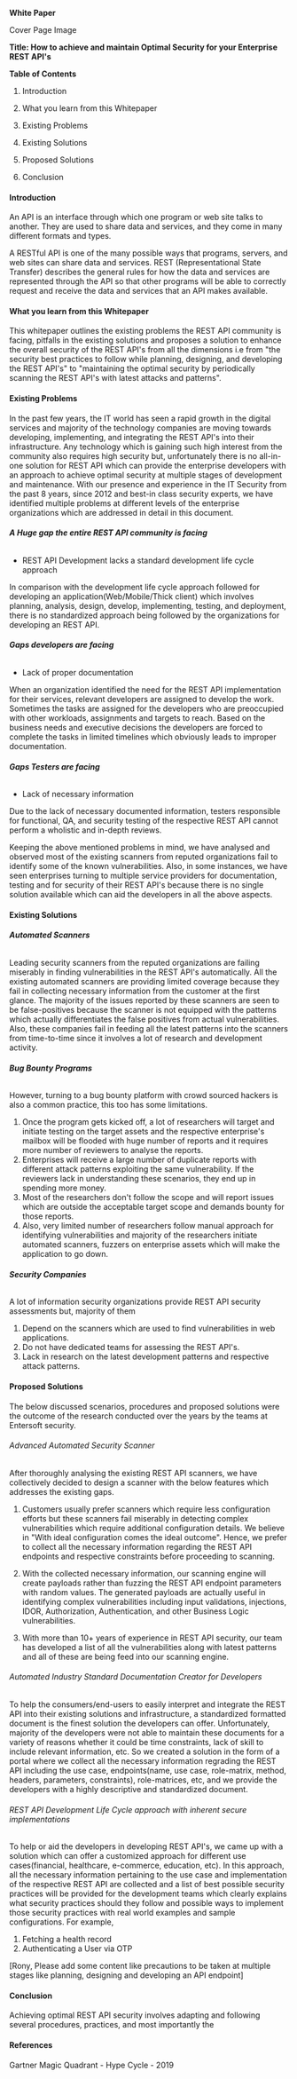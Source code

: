 **White Paper**

Cover Page Image



**Title: How to achieve and maintain Optimal Security for your Enterprise REST API's**

**Table of Contents**

1. Introduction 

2. What you learn from this Whitepaper

3. Existing Problems

4. Existing Solutions

5. Proposed Solutions

6. Conclusion

#### **Introduction** 

An API is an interface through which one program or web site talks to another. They are used to share data and services, and they come in many different formats and types.

A RESTful API is one of the many possible ways that programs, servers, and web sites can share data and services. REST (Representational State Transfer) describes the general rules for how the data and services are represented through the API so that other programs will be able to correctly request and receive the data and services that an API makes available.

#### What you learn from this Whitepaper

This whitepaper outlines the existing problems the REST API community is facing, pitfalls in the existing solutions and proposes a solution to enhance the overall security of the REST API's from all the dimensions i.e from "the security best practices to follow while planning, designing, and developing the REST API's" to "maintaining the optimal security by periodically scanning the REST API's with latest attacks and patterns".

#### **Existing Problems**

In the past few years, the IT world has seen a rapid growth in the digital services and majority of the technology companies are moving towards developing, implementing, and integrating the REST API's into their infrastructure. Any technology which is gaining such high interest from the community also requires high security but, unfortunately there is no all-in-one solution for REST API which can provide the enterprise developers with an approach to achieve optimal security at multiple stages of development and maintenance. With our presence and experience in the IT Security from the past 8 years, since 2012 and best-in class security experts, we have identified multiple problems at different levels of the enterprise organizations which are addressed in detail in this document.

###### **A Huge gap the entire REST API community is facing**

- REST API Development lacks a standard development life cycle approach

In comparison with the development life cycle approach followed for developing an application(Web/Mobile/Thick client) which involves planning, analysis, design, develop, implementing, testing, and deployment, there is no standardized approach being followed by the organizations for developing an REST API. 

###### **Gaps developers are facing**

- Lack of proper documentation

When an organization identified the need for the REST API implementation for their services, relevant developers are assigned to develop the work. Sometimes the tasks are assigned for the developers who are preoccupied with other workloads, assignments and targets to reach. Based on the business needs and executive decisions the developers are forced to complete the tasks in limited timelines which obviously leads to improper documentation.

###### **Gaps Testers are facing**

- Lack of necessary information 

Due to the lack of necessary documented information, testers responsible for functional, QA, and security testing of the respective REST API cannot perform a wholistic and in-depth reviews. 



Keeping the above mentioned problems in mind, we have analysed and observed most of the existing scanners from reputed organizations fail to identify some of the known vulnerabilities. Also, in some instances, we have seen enterprises turning to multiple service providers for documentation, testing and for security of their REST API's because there is no single solution available which can aid the developers in all the above aspects. 



#### **Existing Solutions**

###### **Automated Scanners**

Leading security scanners from the reputed organizations are failing miserably in finding vulnerabilities in the REST API's automatically. All the existing automated scanners are providing limited coverage because they fail in collecting necessary information from the customer at the first glance. The majority of the issues reported by these scanners are seen to be false-positives because the scanner is not equipped with the patterns which actually differentiates the false positives from actual vulnerabilities. Also, these companies fail in feeding all the latest patterns into the scanners from time-to-time since it involves a lot of research and development activity.

###### **Bug Bounty Programs**

However, turning to a bug bounty platform with crowd sourced hackers is also a common practice, this too has some limitations. 

1. Once the program gets kicked off, a lot of researchers will target and initiate testing on the target assets and the respective enterprise's mailbox will be flooded with huge number of reports and it requires more number of reviewers to analyse the reports.
2. Enterprises will receive a large number of duplicate reports with different attack patterns exploiting the same vulnerability. If the reviewers lack in understanding these scenarios, they end up in spending more money. 
3. Most of the researchers don't follow the scope and will report issues which are outside the acceptable target scope and demands bounty for those reports.
4. Also, very limited number of researchers follow manual approach for identifying vulnerabilities and majority of the researchers initiate automated scanners, fuzzers on enterprise assets which will make the application to go down.

###### **Security Companies**

A lot of information security organizations provide REST API security assessments but, majority of them 

1. Depend on the scanners which are used to find vulnerabilities in web applications. 
2. Do not have dedicated teams for assessing the REST API's. 
3. Lack in research on the latest development patterns and respective attack patterns.



#### **Proposed Solution**s

The below discussed scenarios, procedures and proposed solutions were the outcome of the research conducted over the years by the teams at Entersoft security.

###### Advanced Automated Security Scanner

After thoroughly analysing the existing REST API scanners, we have collectively decided to design a scanner with the below features which addresses the existing gaps.

1. Customers usually prefer scanners which require less configuration efforts but these scanners fail miserably in detecting complex vulnerabilities which require additional configuration details. We believe in "With ideal configuration comes the ideal outcome". Hence, we prefer to collect all the necessary information regarding the REST API endpoints and respective constraints before proceeding to scanning. 

2. With the collected necessary information, our scanning engine will create payloads rather than fuzzing the REST API endpoint parameters with random values. The generated payloads are actually useful in identifying complex vulnerabilities including input validations, injections, IDOR, Authorization, Authentication, and other Business Logic vulnerabilities. 

3. With more than 10+ years of experience in REST API security, our team has developed a list of all the vulnerabilities along with latest patterns and all of these are being feed into our scanning engine. 

   

###### Automated Industry Standard Documentation Creator for Developers

To help the consumers/end-users to easily interpret and integrate the REST API into their existing solutions and infrastructure, a standardized formatted document is the finest solution the developers can offer. Unfortunately, majority of the developers were not able to maintain these documents for a variety of reasons whether it could be time constraints, lack of skill to include relevant information, etc. So we created  a solution in the form of a portal where we collect all the necessary information regrading the REST API including the use case, endpoints(name, use case, role-matrix, method, headers, parameters, constraints), role-matrices, etc, and we provide the developers with a highly descriptive and standardized document.



###### REST API Development Life Cycle approach with inherent secure implementations

To help or aid the developers in developing REST API's, we came up with a solution which can offer a customized approach for different use cases(financial, healthcare, e-commerce, education, etc). In this approach, all the necessary information pertaining to the use case and implementation of the respective REST API are collected and a list of best possible security practices will be provided for the development teams which clearly explains what security practices should they follow and possible ways to implement those security practices with real world examples and sample configurations. For example,

1. Fetching a health record
2. Authenticating a User via OTP

[Rony, Please add some content like precautions to be taken at multiple stages like planning, designing and developing an API endpoint]



#### **Conclusion**

Achieving optimal REST API security involves adapting and following several procedures, practices, and most importantly the 

#### **References**

Gartner Magic Quadrant - Hype Cycle - 2019
